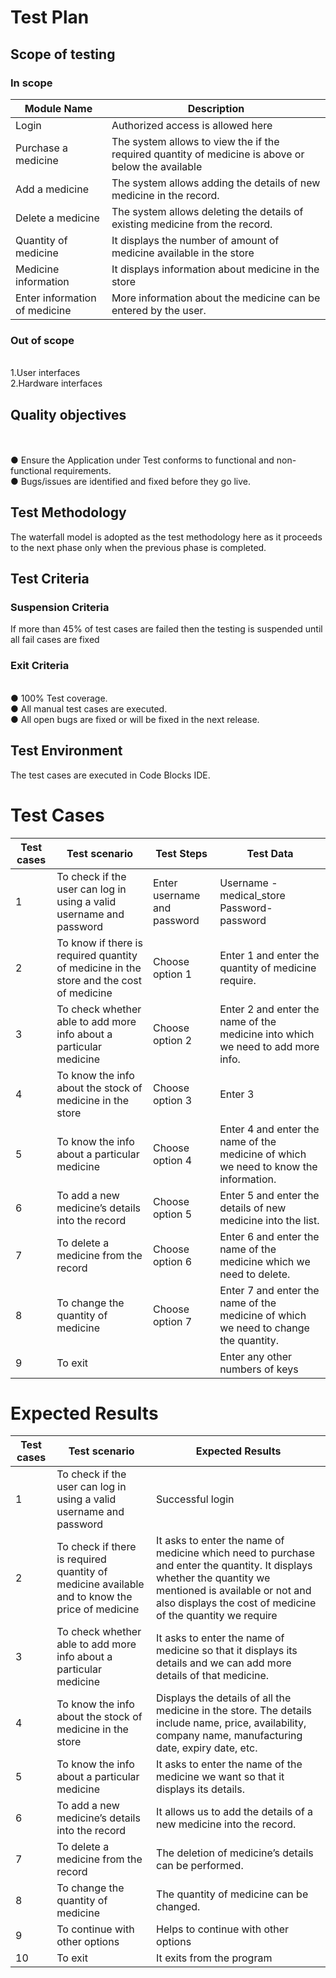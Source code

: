 # **Test Plan**
## **Scope of testing**
### **In scope**

|Module Name                                                          |	Description
|---------------------------------------------------------------------|-----------------------
|Login	                                                              |    Authorized access is allowed here                               
| Purchase a medicine                                                 |	The system allows to view the if the required quantity of medicine is above or below the available       |                                                                     | quantity of medicine in the store and calculates the cost of medicine required.
| Add a medicine	                                              | The system allows adding the details of new medicine in the record.
| Delete a medicine	                                              |  The system allows deleting the details of existing medicine from the record.
|Quantity of medicine                                                 |	It displays the number of amount of medicine available in the store
|Medicine information	                                              | It displays information about medicine in the store
|Enter information of medicine                                        |	More information about the medicine can be entered by the user.


### **Out of scope**
</br>1.User interfaces
</br>2.Hardware interfaces
## **Quality objectives**
</br></br>●	Ensure the Application under Test conforms to functional and non-functional requirements.
</br>●	Bugs/issues are identified and fixed before they go live.
## **Test Methodology**
 The waterfall model is adopted as the test methodology here as it proceeds to the next phase only when the previous phase is completed.
## **Test Criteria**
### **Suspension Criteria**
 If more than 45% of test cases are failed then the testing is suspended until all fail cases are fixed
### **Exit Criteria**
</br>●	100% Test coverage.
</br>●	All manual test cases are executed.
</br>●	All open bugs are fixed or will be fixed in the next release.
## **Test Environment**
The test cases are executed in Code Blocks IDE.


# **Test Cases**
   
|Test cases|Test scenario	                                                      |Test Steps	             |Test Data   
|----------|--------------------------------------------------------------------------|------------------------------|---------------------------------------------------
| 1|	To check if the user can log in using a valid username and password |	Enter username and password  |	Username - medical_store   </br>Password- password
|2|To know if there is required quantity of medicine in the store and the cost of medicine | Choose option 1| Enter 1 and enter the quantity of medicine require.|
|3 |	To check whether able to add more info about a particular medicine    |	Choose option 2	  |  Enter 2 and enter the name of the medicine into which we need to add more info.
|    4     |	To know the info about the stock of medicine in the store	      |  Choose option 3	     |   Enter 3
|5|	To know the info about a particular medicine	 |      Choose option 4	     |   Enter 4 and enter the name of the medicine of which we need to know the information.
|    6	|To add a new medicine’s details into the record	|   Choose option 5	|   Enter 5 and enter the details of new medicine into the list.
  |  7|	To delete a medicine from the record|	Choose option 6	|Enter 6 and enter the name of the medicine which we need to delete.|
  |  8 |	To change the quantity of medicine	|Choose option 7	|Enter 7 and enter the name of the medicine of which we need to change the quantity.|
   | 9	|To exit 	||	Enter any other numbers of keys

# **Expected Results**

|Test cases|Test scenario	|Expected Results|
|----------|-----------------|-----------------------------------------|
|1	|To check if the user can log in using a valid username and password	|Successful login|
|2|To check if there is required quantity of medicine available and to know the price of medicine|It asks to enter the name of medicine which need to purchase and enter the quantity. It displays whether the quantity we mentioned is available or not and also displays the cost of medicine of the quantity we require|
|3|To check whether able to add more info about a particular medicine|	It asks to enter the name of medicine so that it displays its details and we can add more details of that medicine.
|4|To know the info about the stock of medicine in the store	|Displays the details of all the medicine in the store. The details include name, price, availability, company name, manufacturing date, expiry date, etc.|
|5|To know the info about a particular medicine|	It asks to enter the name of the medicine we want so that it displays its details.|
|6|To add a new medicine’s details into the record|	It allows us to add the details of a new medicine into the record.|
 |7|To delete a medicine from the record|	The deletion of medicine’s details can be performed.|
 | 8|	To change the quantity of medicine	|The quantity of medicine can be changed.|
 | 9|	To continue with other options|	Helps to continue with other options|
 |10|	To exit|	It exits from the program|

